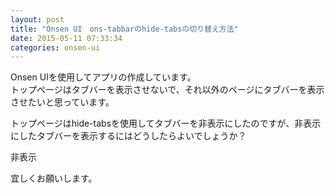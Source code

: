 ```yaml
---
layout: post
title: "Onsen UI　ons-tabbarのhide-tabsの切り替え方法"
date: 2015-05-11 07:33:34
categories: onsen-ui
---
```

<p>Onsen UIを使用してアプリの作成しています。<br>
トップページはタブバーを表示させないで、それ以外のページにタブバーを表示させたいと思っています。</p>

<p>トップページはhide-tabsを使用してタブバーを非表示にしたのですが、非表示にしたタブバーを表示するにはどうしたらよいでしょうか？</p>

<p>非表示<br>
</p>

<p>宜しくお願いします。</p>
